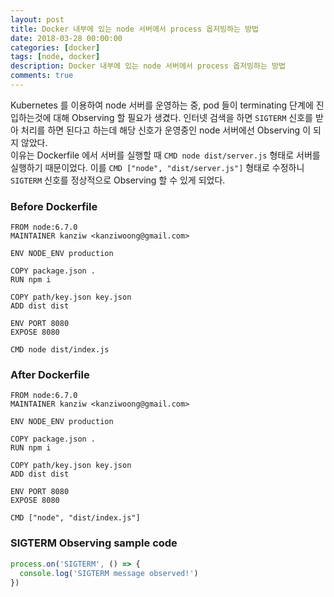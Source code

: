 ```yaml
---
layout: post
title: Docker 내부에 있는 node 서버에서 process 옵저빙하는 방법
date: 2018-03-28 00:00:00
categories: [docker]
tags: [node, docker]
description: Docker 내부에 있는 node 서버에서 process 옵저빙하는 방법
comments: true
---
```


Kubernetes 를 이용하여 node 서버를 운영하는 중, pod 들이 terminating 단계에 진입하는것에 대해 Observing 할 필요가 생겼다. 
인터넷 검색을 하면 `SIGTERM` 신호를 받아 처리를 하면 된다고 하는데 해당 신호가 운영중인 node 서버에선 Observing 이 되지 않았다.  
이유는 Dockerfile 에서 서버를 실행할 때 `CMD node dist/server.js` 형태로 서버를 실행하기 때문이었다. 
이를 `CMD ["node", "dist/server.js"]` 형태로 수정하니 `SIGTERM` 신호를 정상적으로 Observing 할 수 있게 되었다. 


### Before Dockerfile
```
FROM node:6.7.0
MAINTAINER kanziw <kanziwoong@gmail.com>

ENV NODE_ENV production

COPY package.json .
RUN npm i

COPY path/key.json key.json
ADD dist dist

ENV PORT 8080
EXPOSE 8080

CMD node dist/index.js
```


### After Dockerfile
```
FROM node:6.7.0
MAINTAINER kanziw <kanziwoong@gmail.com>

ENV NODE_ENV production

COPY package.json .
RUN npm i

COPY path/key.json key.json
ADD dist dist

ENV PORT 8080
EXPOSE 8080

CMD ["node", "dist/index.js"]
```


### SIGTERM Observing sample code
```javascript
process.on('SIGTERM', () => {
  console.log('SIGTERM message observed!')
})
```
